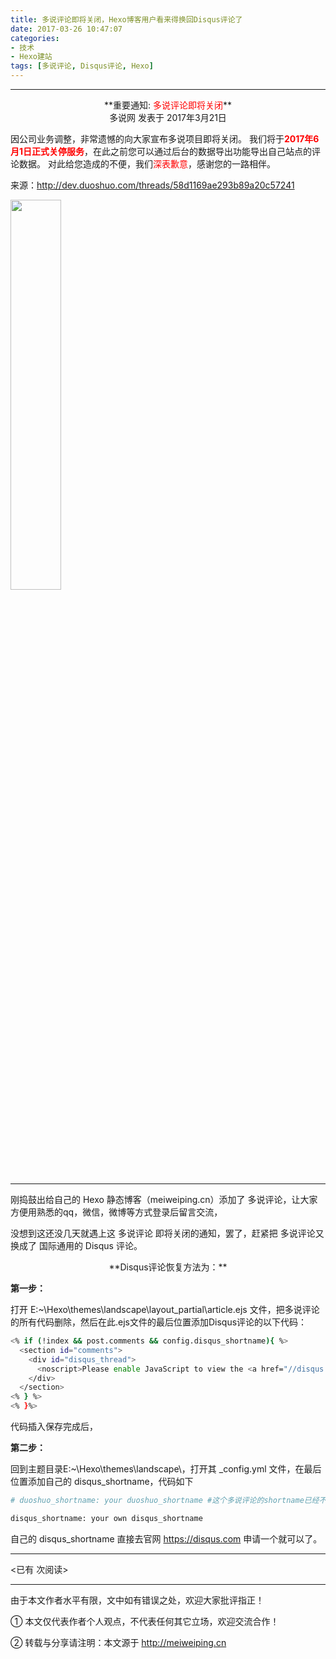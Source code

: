 ```yaml
---
title: 多说评论即将关闭，Hexo博客用户看来得换回Disqus评论了
date: 2017-03-26 10:47:07
categories:  
- 技术
- Hexo建站
tags: [多说评论, Disqus评论, Hexo]
---
```


---




<center>**重要通知: <font color=red>多说评论即将关闭</font>**</center>

<center>多说网 发表于 2017年3月21日</center>

因公司业务调整，非常遗憾的向大家宣布多说项目即将关闭。 我们将于<font color=red>**2017年6月1日正式关停服务**</font>，在此之前您可以通过后台的数据导出功能导出自己站点的评论数据。 对此给您造成的不便，我们<font color=red>深表歉意</font>，感谢您的一路相伴。

<!-- more -->

来源：http://dev.duoshuo.com/threads/58d1169ae293b89a20c57241

<img src="http://i1.piimg.com/567571/acd597d228553825.jpg" width=40% align=center> 

---------

刚捣鼓出给自己的 Hexo 静态博客（meiweiping.cn）添加了 多说评论，让大家方便用熟悉的qq，微信，微博等方式登录后留言交流，

没想到这还没几天就遇上这 多说评论 即将关闭的通知，罢了，赶紧把 多说评论又换成了 国际通用的  Disqus 评论。

 

<center>**Disqus评论恢复方法为：**</center>

 

**第一步：**

打开 E:\~\Hexo\themes\landscape\layout\_partial\article.ejs 文件，把多说评论 的所有代码删除，然后在此.ejs文件的最后位置添加Disqus评论的以下代码：


``` bash
<% if (!index && post.comments && config.disqus_shortname){ %>
  <section id="comments">
    <div id="disqus_thread">
      <noscript>Please enable JavaScript to view the <a href="//disqus.com/?ref_noscript">comments powered by Disqus.</a></noscript>
    </div>
  </section>
<% } %>
<% }%>
```

代码插入保存完成后，

 

**第二步：**

回到主题目录E:\~\Hexo\themes\landscape\，打开其 \_config.yml 文件，在最后位置添加自己的 disqus_shortname，代码如下

``` bash
# duoshuo_shortname: your duoshuo_shortname #这个多说评论的shortname已经不需要了。

disqus_shortname: your own disqus_shortname 
```

自己的 disqus_shortname 直接去官网 https://disqus.com 申请一个就可以了。










---

<span id="busuanzi_container_page_pv">
<已有 <span id="busuanzi_value_page_pv"></span> 次阅读>
</span>

---


由于本文作者水平有限，文中如有错误之处，欢迎大家批评指正！

① 本文仅代表作者个人观点，不代表任何其它立场，欢迎交流合作！

② 转载与分享请注明：本文源于 http://meiweiping.cn